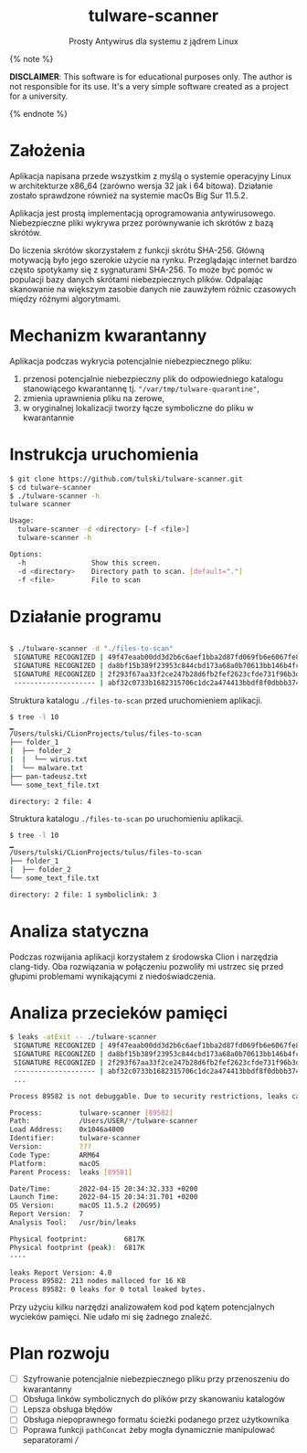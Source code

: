 <h1 align="center">
  tulware-scanner
</h1>
<p align="center">
  Prosty Antywirus dla systemu z jądrem Linux
</p>

{% note %}

**DISCLAIMER**: This software is for educational purposes only. The author is not responsible for its use. It's a very simple software created as a project for a university.

{% endnote %}

# Założenia

Aplikacja napisana przede wszystkim z myślą o systemie operacyjny Linux w architekturze x86_64 (zarówno wersja 32 jak i 64 bitowa). Działanie zostało sprawdzone również na systemie macOs Big Sur 11.5.2.

Aplikacja jest prostą implementacją oprogramowania antywirusowego. Niebezpieczne pliki wykrywa przez porównywanie ich skrótów z bazą skrótów. 

Do liczenia skrótów skorzystałem z funkcji skrótu SHA-256. Główną motywacją było jego szerokie użycie na rynku. Przeglądając internet bardzo często spotykamy się z sygnaturami SHA-256. To może być pomóc w populacji bazy danych skrótami niebezpiecznych plików. Odpalając skanowanie na większym zasobie danych nie zauwżyłem różnic czasowych między różnymi algorytmami.

# Mechanizm kwarantanny

Aplikacja podczas wykrycia potencjalnie niebezpiecznego pliku:

1. przenosi potencjalnie niebezpieczny plik do odpowiedniego katalogu stanowiącego kwarantannę tj. `"/var/tmp/tulware-quarantine"`,
2. zmienia uprawnienia pliku na zerowe,
3. w oryginalnej lokalizacji tworzy łącze symboliczne do pliku w kwarantannie

# Instrukcja uruchomienia

```bash
$ git clone https://github.com/tulski/tulware-scanner.git
$ cd tulware-scanner
$ ./tulware-scanner -h
tulware scanner

Usage:
  tulware-scanner -d <directory> [-f <file>]
  tulware-scanner -h

Options:
  -h                Show this screen.
  -d <directory>    Directory path to scan. [default="."]
  -f <file>         File to scan
```

# Działanie programu

```bash

$ ./tulware-scanner -d "./files-to-scan"                  
 SIGNATURE RECOGNIZED | 49f47eaab00dd3d2b6c6aef1bba2d87fd069fb6e6067fe8bf9636019ef0f377e | ./files-to-scan/pan-tadeusz.txt
 SIGNATURE RECOGNIZED | da8bf15b389f23953c844cbd173a68a0b70613bb146b4fc586d87b7308b96811 | ./files-to-scan/folder_1/folder_2/wirus.txt
 SIGNATURE RECOGNIZED | 2f293f67aa33f2ce247b28d6fb2fef2623cfde731f96b3d7f84ae74e9e192bdd | ./files-to-scan/folder_1/malware.txt
 -------------------- | abf32c0733b1682315706c1dc2a474413bbdf8f0dbbb3741a12856595f1e84cf | ./files-to-scan/some_text_file.txt
```

Struktura katalogu `./files-to-scan` przed uruchomieniem aplikacji.
```bash
$ tree -l 10             
▁ 
/Users/tulski/CLionProjects/tulus/files-to-scan
├── folder_1
|  ├── folder_2
|  |  └── wirus.txt
|  └── malware.txt
├── pan-tadeusz.txt
└── some_text_file.txt

directory: 2 file: 4

```
Struktura katalogu `./files-to-scan` po uruchomieniu aplikacji.
```bash
$ tree -l 10
▁ 
/Users/tulski/CLionProjects/tulus/files-to-scan
├── folder_1
|  ├── folder_2
└── some_text_file.txt

directory: 2 file: 1 symboliclink: 3
```

# Analiza statyczna

Podczas rozwijania aplikacji korzystałem z środowska Clion i narzędzia clang-tidy. Oba rozwiązania w połączeniu pozwoliły mi ustrzec się przed głupimi problemami wynikającymi z niedoświadczenia.

# Analiza przecieków pamięci

```bash
$ leaks -atExit -- ./tulware-scanner      
 SIGNATURE RECOGNIZED | 49f47eaab00dd3d2b6c6aef1bba2d87fd069fb6e6067fe8bf9636019ef0f377e | ./files-to-scan_1/pan-tadeusz.txt
 SIGNATURE RECOGNIZED | da8bf15b389f23953c844cbd173a68a0b70613bb146b4fc586d87b7308b96811 | ./files-to-scan_1/folder_1/folder_2/wirus.txt
 SIGNATURE RECOGNIZED | 2f293f67aa33f2ce247b28d6fb2fef2623cfde731f96b3d7f84ae74e9e192bdd | ./files-to-scan_1/folder_1/malware.txt
 -------------------- | abf32c0733b1682315706c1dc2a474413bbdf8f0dbbb3741a12856595f1e84cf | ./files-to-scan_1/some_text_file.txt
 ...

Process 89582 is not debuggable. Due to security restrictions, leaks can only show or save contents of readonly memory of restricted processes.

Process:         tulware-scanner [89582]
Path:            /Users/USER/*/tulware-scanner
Load Address:    0x1046a4000
Identifier:      tulware-scanner
Version:         ???
Code Type:       ARM64
Platform:        macOS
Parent Process:  leaks [89581]

Date/Time:       2022-04-15 20:34:32.333 +0200
Launch Time:     2022-04-15 20:34:31.701 +0200
OS Version:      macOS 11.5.2 (20G95)
Report Version:  7
Analysis Tool:   /usr/bin/leaks

Physical footprint:         6817K
Physical footprint (peak):  6817K
----

leaks Report Version: 4.0
Process 89582: 213 nodes malloced for 16 KB
Process 89582: 0 leaks for 0 total leaked bytes.
```

Przy użyciu kilku narzędzi analizowałem kod pod kątem potencjalnych wycieków pamięci. Nie udało mi się żadnego znaleźć.

# Plan rozwoju

- [ ]  Szyfrowanie potencjalnie niebezpiecznego pliku przy przenoszeniu do kwarantanny
- [ ]  Obsługa linków symbolicznych do plików przy skanowaniu katalogów
- [ ]  Lepsza obsługa błędów
- [ ]  Obsługa niepoprawnego formatu ścieżki podanego przez użytkownika
- [ ]  Poprawa funkcji `pathConcat` żeby mogła dynamicznie manipulować separatorami */*